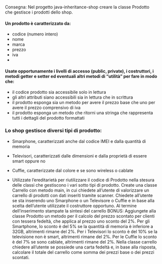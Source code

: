 Consegna:
Nel progetto java-inheritance-shop creare la classe Prodotto che gestisce i prodotti dello shop.
#### Un prodotto è caratterizzato da:
- codice (numero intero)
- nome
- marca
- prezzo
- iva
- 
#### Usate opportunamente i livelli di accesso (public, private), i costruttori, i metodi getter e setter ed eventuali altri metodi di “utilità” per fare in modo che:
- il codice prodotto sia accessibile solo in lettura
- gli altri attributi siano accessibili sia in lettura che in scrittura
- il prodotto esponga sia un metodo per avere il prezzo base che uno per avere il prezzo comprensivo di iva
- il prodotto esponga un metodo che ritorni una stringa che rappresenta tutti i dettagli del prodotto formattati

### Lo shop gestisce diversi tipi di prodotto:
- Smarphone, caratterizzati anche dal codice IMEI e dalla quantità di memoria
- Televisori, caratterizzati dalle dimensioni e dalla proprietà di essere smart oppure no
- Cuffie, caratterizzate dal colore e se sono wireless o cablate

- Utilizzate l’ereditarietà per riutilizzare il codice di Prodotto nella stesura delle classi che gestiscono i vari sotto tipi di prodotto.
Create una classe Carrello con metodo main, in cui chiedete all’utente di valorizzare un carrello di prodotti con dati inseriti tramite scanner.
Chiedete all’utente se sta inserendo uno Smarphone o un Televisore o Cuffie e in base alla scelta dell’utente utilizzate il costruttore opportuno.
Al termine dell’inserimento stampate la sintesi del carrello
BONUS: Aggiungete alla classe Prodotto un metodo per il calcolo del prezzo scontato per clienti con tessera fedeltà, che applica al prezzo uno sconto del 2%. Per gli Smartphone, 
lo sconto è del 5% se la quantità di memoria è inferiore a 32GB, altrimenti rimane del 2%. Per i Televisori lo sconto è del 10% se la televisione non è smart, 
altrimenti rimane del 2%. Per le Cuffie lo sconto è del 7% se sono cablate, altrimenti rimane del 2%. Nella classe carrello chiedere all’utente se possiede una carta fedeltà e,
in base alla risposta, 
calcolare il totale del carrello come somma dei prezzi base o dei prezzi scontati.